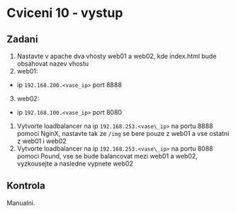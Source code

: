 # Cviceni 10 - vystup

## Zadani

1. Nastavte v apache dva vhosty web01 a web02, kde index.html bude obsahovat nazev vhostu
2. web01:
  * ip `192.168.200.<vase_ip>` port 8888
3. web02:
  * ip `192.168.100.<vase_ip>` port 8080

1. Vytvorte loadbalancer na ip `192.168.253.<vase\_ip>` na portu 8888 pomoci NginX, nastavte tak ze `/img` se bere pouze z web01 a vse ostatni z web01 i web02
2. Vytvorte loadbalancer na ip `192.168.253.<vase\_ip>` na portu 8088 pomoci Pound, vse se bude balancovat mezi web01 a web02, vyzkousejte a nasledne vypnete web02

## Kontrola

Manualni.
